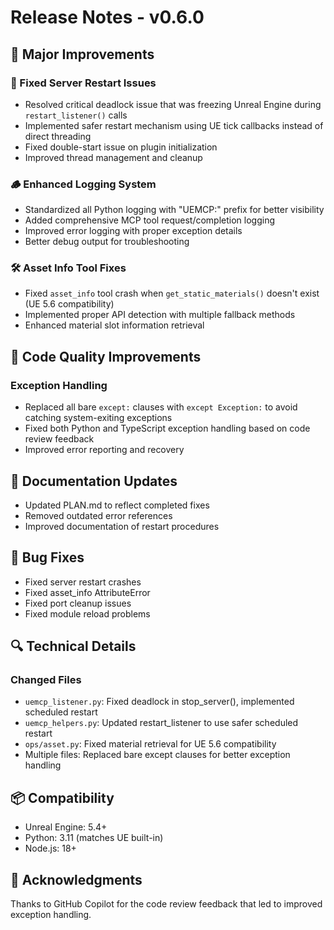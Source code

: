 # Release Notes - v0.6.0

## 🚀 Major Improvements

### 🔄 Fixed Server Restart Issues
- Resolved critical deadlock issue that was freezing Unreal Engine during `restart_listener()` calls
- Implemented safer restart mechanism using UE tick callbacks instead of direct threading
- Fixed double-start issue on plugin initialization
- Improved thread management and cleanup

### 🪵 Enhanced Logging System
- Standardized all Python logging with "UEMCP:" prefix for better visibility
- Added comprehensive MCP tool request/completion logging
- Improved error logging with proper exception details
- Better debug output for troubleshooting

### 🛠️ Asset Info Tool Fixes
- Fixed `asset_info` tool crash when `get_static_materials()` doesn't exist (UE 5.6 compatibility)
- Implemented proper API detection with multiple fallback methods
- Enhanced material slot information retrieval

## 🔧 Code Quality Improvements

### Exception Handling
- Replaced all bare `except:` clauses with `except Exception:` to avoid catching system-exiting exceptions
- Fixed both Python and TypeScript exception handling based on code review feedback
- Improved error reporting and recovery

## 📝 Documentation Updates
- Updated PLAN.md to reflect completed fixes
- Removed outdated error references
- Improved documentation of restart procedures

## 🐛 Bug Fixes
- Fixed server restart crashes
- Fixed asset_info AttributeError
- Fixed port cleanup issues
- Fixed module reload problems

## 🔍 Technical Details

### Changed Files
- `uemcp_listener.py`: Fixed deadlock in stop_server(), implemented scheduled restart
- `uemcp_helpers.py`: Updated restart_listener to use safer scheduled restart
- `ops/asset.py`: Fixed material retrieval for UE 5.6 compatibility
- Multiple files: Replaced bare except clauses for better exception handling

## 📦 Compatibility
- Unreal Engine: 5.4+
- Python: 3.11 (matches UE built-in)
- Node.js: 18+

## 🙏 Acknowledgments
Thanks to GitHub Copilot for the code review feedback that led to improved exception handling.